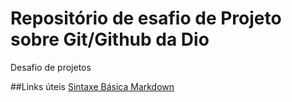 # Repositório de esafio de Projeto  sobre Git/Github da Dio            
Desafio de projetos

##Links úteis
[Sintaxe Básica Markdown](https://www.markdownguide.org/basic-syntax/)
